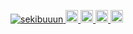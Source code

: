 <p align="left">
  <a href="https://github.com/sekibuuun/sekibuuun/">
    <img src="https://komarev.com/ghpvc/?username=sekibuuun" alt="sekibuuun" />
  </a>
  <a href="http://twitter.com/Sekibuuun">
    <img height="20" src="https://img.shields.io/twitter/follow/Sekibuuun?label=Twitter&logo=twitter&style=flat" />
  </a>
  <a href="https://github.com/sekibuuun">
    <img height="20" src="https://img.shields.io/github/followers/Sekibuuun?label=follow&logo=github&style=flat" />
  </a>
  <a href="http://qiita.com/Sekibuuun">
    <img height="20" src="https://qiita-badge.apiapi.app/s/Sekibuuun/posts.svg" />
  </a>
  <//qiita.com/Sekibuuun">
    <img height="20" src="https://qiita-badge.apiapi.app/s/Sekibuuun/contributions.svg" />
  </a>
</p>

<!--
**sekibuuun/sekibuuun** is a ✨ _special_ ✨ repository because its `README.md` (this file) appears on your GitHub profile.

Here are some ideas to get you started:

- 🔭 I’m currently working on ...
- 🌱 I’m currently learning ...
- 👯 I’m looking to collaborate on ...
- 🤔 I’m looking for help with ...
- 💬 Ask me about ...
- 📫 How to reach me: ...
- 😄 Pronouns: ...
- ⚡ Fun fact: ...
-->
